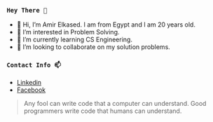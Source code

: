 ### `Hey There 👋`

- 👋 Hi, I’m Amir Elkased. I am from Egypt and I am 20 years old.
- 👀 I’m interested in Problem Solving. 
- 🌱 I’m currently learning CS Engineering.
- 💞️ I’m looking to collaborate on my solution problems.

### `Contact Info 📫`

- [Linkedin](https://www.linkedin.com/in.amirelkased)
- [Facebook](https://www.facebook.me/amirelkased)

> Any fool can write code that a computer can understand. Good programmers write code that humans can understand.
<!---
amirelkased/amirelkased is a ✨ special ✨ repository because its `README.md` (this file) appears on your GitHub profile.
You can click the Preview link to take a look at your changes.
--->
